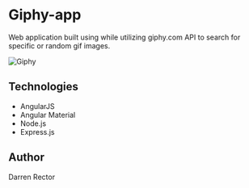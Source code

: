 # Giphy-app

Web application built using  while utilizing giphy.com API to search for specific or random gif images.

![Giphy](https://i.imgur.com/x4d0xSt.png)

## Technologies

- AngularJS
- Angular Material
- Node.js
- Express.js


## Author

Darren Rector
